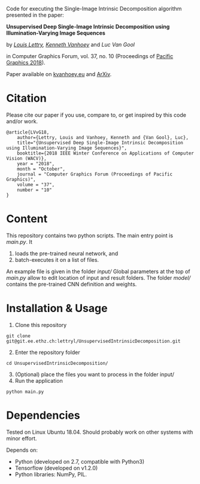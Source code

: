 Code for executing the Single-Image Intrinsic Decomposition algorithm presented in the paper:

**Unsupervised Deep Single-Image Intrinsic Decomposition using Illumination-Varying Image Sequences**

by *[Louis Lettry](mailto:lettryl@vision.ee.ethz.ch), [Kenneth Vanhoey](https://www.kvanhoey.eu)* and *Luc Van Gool*

in Computer Graphics Forum, vol. 37, no. 10 (Proceedings of [Pacific Graphics 2018](http://sweb.cityu.edu.hk/pg2018/)).

Paper available on [kvanhoey.eu](http://kenneth.vanhoey.free.fr/index.php?page=research&lang=en#LVvG18b) and [ArXiv](https://arxiv.org/abs/1803.00805).

# Citation
Please cite our paper if you use, compare to, or get inspired by this code and/or work.
```
@article{LVvG18,
    author={Lettry, Louis and Vanhoey, Kenneth and {Van Gool}, Luc},
    title="{Unsupervised Deep Single-Image Intrinsic Decomposition using Illumination-Varying Image Sequences}",
    booktitle={2018 IEEE Winter Conference on Applications of Computer Vision (WACV)},
    year = "2018",
    month = "October",
    journal = "Computer Graphics Forum (Proceedings of Pacific Graphics)",
    volume = "37",
    number = "10"
}
```

# Content
This repository contains two python scripts.
The main entry point is *main.py*.
It
1. loads the pre-trained neural network, and
2. batch-executes it on a list of files.

An example file is given in the folder *input/*
Global parameters at the top of *main.py* allow to edit location of input and result folders.
The folder *model/* contains the pre-trained CNN definition and weights.

# Installation & Usage
1. Clone this repository
```
git clone git@git.ee.ethz.ch:lettryl/UnsupervisedIntrinsicDecomposition.git
```
2. Enter the repository folder
```
cd UnsupervisedIntrinsicDecomposition/
```
3. (Optional) place the files you want to process in the folder input/
4. Run the application
```
python main.py
```

# Dependencies
Tested on Linux Ubuntu 18.04.
Should probably work on other systems with minor effort.

Depends on:
* Python (developed on 2.7, compatible with Python3)
* Tensorflow (developed on v1.2.0)
* Python libraries: NumPy, PIL.


